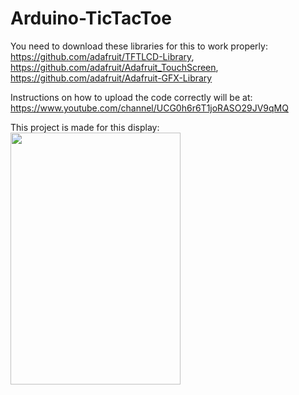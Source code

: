 # Arduino-TicTacToe

You need to download these libraries for this to work properly: https://github.com/adafruit/TFTLCD-Library, https://github.com/adafruit/Adafruit_TouchScreen, https://github.com/adafruit/Adafruit-GFX-Library


Instructions on how to upload the code correctly will be at: https://www.youtube.com/channel/UCG0h6r6T1joRASO29JV9qMQ

This project is made for this display:
<img src="https://user-images.githubusercontent.com/65724763/117194851-e1f4d600-ade4-11eb-91d6-5033e6830c19.jpg" width="272.4" height="403" />

